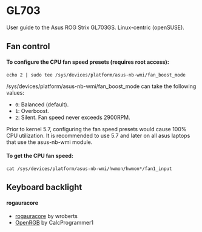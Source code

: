 # GL703
User guide to the Asus ROG Strix GL703GS. Linux-centric (openSUSE).

## Fan control

#### To configure the CPU fan speed presets (requires root access):

```
echo 2 | sudo tee /sys/devices/platform/asus-nb-wmi/fan_boost_mode
```

/sys/devices/platform/asus-nb-wmi/fan_boost_mode can take the following values:
- `0`: Balanced (default).
- `1`: Overboost.
- `2`: Silent. Fan speed never exceeds 2900RPM.

Prior to kernel 5.7, configuring the fan speed presets would cause 100% CPU utilization. It is recommended to use 5.7 and later on all asus laptops that use the asus-nb-wmi module.

#### To get the CPU fan speed:

```
cat /sys/devices/platform/asus-nb-wmi/hwmon/hwmon*/fan1_input
```

## Keyboard backlight

#### rogauracore
- [rogauracore](https://github.com/wroberts/rogauracore) by wroberts
- [OpenRGB](https://github.com/CalcProgrammer1/OpenRGB) by CalcProgrammer1
